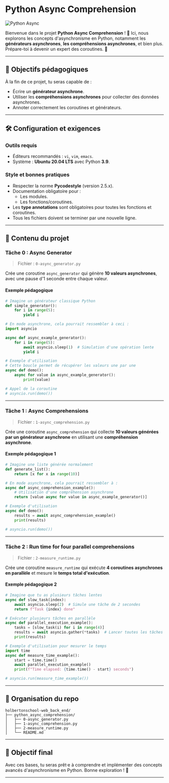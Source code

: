 
# Python Async Comprehension

![Python Async](https://upload.wikimedia.org/wikipedia/commons/thumb/c/c3/Python-logo-notext.svg/800px-Python-logo-notext.svg.png)

Bienvenue dans le projet **Python Async Comprehension** ! 🚀 Ici, nous explorons les concepts d'asynchronisme en Python, notamment les **générateurs asynchrones**, **les compréhensions asynchrones**, et bien plus. Prépare-toi à devenir un expert des coroutines. 🥷

---

## 🧠 Objectifs pédagogiques

À la fin de ce projet, tu seras capable de :

- Écrire un **générateur asynchrone**.
- Utiliser les **compréhensions asynchrones** pour collecter des données asynchrones.
- Annoter correctement les coroutines et générateurs.

---

## 🛠️ Configuration et exigences

### Outils requis

- Éditeurs recommandés : `vi`, `vim`, `emacs`.
- Système : **Ubuntu 20.04 LTS** avec Python **3.9**.

### Style et bonnes pratiques

- Respecter la norme **Pycodestyle** (version 2.5.x).
- Documentation obligatoire pour :
  - Les modules.
  - Les fonctions/coroutines.
- Les **type annotations** sont obligatoires pour toutes les fonctions et coroutines.
- Tous les fichiers doivent se terminer par une nouvelle ligne.

---

## 🚀 Contenu du projet

### Tâche 0 : Async Generator
>
> Fichier : `0-async_generator.py`

Crée une coroutine `async_generator` qui génère **10 valeurs asynchrones**, avec une pause d'1 seconde entre chaque valeur.

#### Exemple pédagogique

```python
# Imagine un générateur classique Python
def simple_generator():
    for i in range(5):
        yield i

# En mode asynchrone, cela pourrait ressembler à ceci :
import asyncio

async def async_example_generator():
    for i in range(5):
        await asyncio.sleep(1)  # Simulation d'une opération lente
        yield i

# Exemple d'utilisation
# Cette boucle permet de récupérer les valeurs une par une
async def demo():
    async for value in async_example_generator():
        print(value)

# Appel de la coroutine
# asyncio.run(demo())
```

---

### Tâche 1 : Async Comprehensions
>
> Fichier : `1-async_comprehension.py`

Crée une coroutine `async_comprehension` qui collecte **10 valeurs générées par un générateur asynchrone** en utilisant une **compréhension asynchrone**.

#### Exemple pédagogique 1

```python
# Imagine une liste générée normalement
def generate_list():
    return [x for x in range(10)]

# En mode asynchrone, cela pourrait ressembler à :
async def async_comprehension_example():
    # Utilisation d'une compréhension asynchrone
    return [value async for value in async_example_generator()]

# Exemple d'utilisation
async def demo():
    results = await async_comprehension_example()
    print(results)

# asyncio.run(demo())
```

---

### Tâche 2 : Run time for four parallel comprehensions
>
> Fichier : `2-measure_runtime.py`

Crée une coroutine `measure_runtime` qui exécute **4 coroutines asynchrones en parallèle** et mesure le **temps total d'exécution**.

#### Exemple pédagogique 2

```python
# Imagine que tu as plusieurs tâches lentes
async def slow_task(index):
    await asyncio.sleep(2)  # Simule une tâche de 2 secondes
    return f"Task {index} done"

# Exécuter plusieurs tâches en parallèle
async def parallel_execution_example():
    tasks = [slow_task(i) for i in range(4)]
    results = await asyncio.gather(*tasks)  # Lancer toutes les tâches
    print(results)

# Exemple d'utilisation pour mesurer le temps
import time
async def measure_time_example():
    start = time.time()
    await parallel_execution_example()
    print(f"Time elapsed: {time.time() - start} seconds")

# asyncio.run(measure_time_example())
```

---

## 📂 Organisation du repo

``` mark
holbertonschool-web_back_end/
├── python_async_comprehension/
│   ├── 0-async_generator.py
│   ├── 1-async_comprehension.py
│   ├── 2-measure_runtime.py
│   └── README.md
```

---

## 🎯 Objectif final

Avec ces bases, tu seras prêt·e à comprendre et implémenter des concepts avancés d'asynchronisme en Python. Bonne exploration ! 🚀

---
